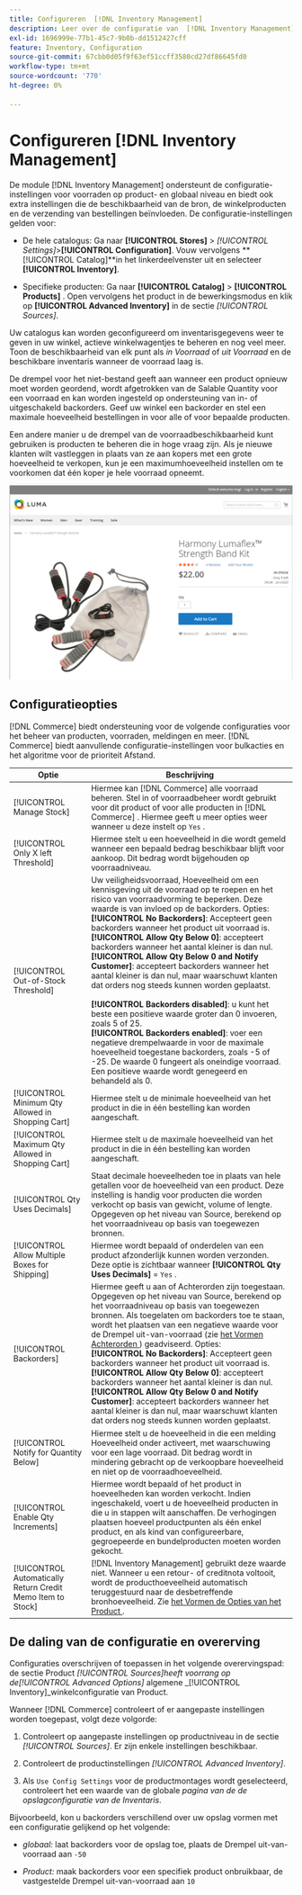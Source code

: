 ```yaml
---
title: Configureren  [!DNL Inventory Management]
description: Leer over de configuratie van  [!DNL Inventory Management]  opties die bronbeschikbaarheid, storefront producten, en ordeverzending bepalen.
exl-id: 1696999e-77b1-45c7-9b0b-dd1512427cff
feature: Inventory, Configuration
source-git-commit: 67cbb0d05f9f63ef51ccff3580cd27df86645fd0
workflow-type: tm+mt
source-wordcount: '770'
ht-degree: 0%

---
```


# Configureren [!DNL Inventory Management]

De module [!DNL Inventory Management] ondersteunt de configuratie-instellingen voor voorraden op product- en globaal niveau en biedt ook extra instellingen die de beschikbaarheid van de bron, de winkelproducten en de verzending van bestellingen beïnvloeden. De configuratie-instellingen gelden voor:

- De hele catalogus: Ga naar **[!UICONTROL Stores]** > _[!UICONTROL Settings]_>**[!UICONTROL Configuration]**. Vouw vervolgens **[!UICONTROL Catalog]**in het linkerdeelvenster uit en selecteer **[!UICONTROL Inventory]**.

- Specifieke producten: Ga naar **[!UICONTROL Catalog]** > **[!UICONTROL Products]** . Open vervolgens het product in de bewerkingsmodus en klik op **[!UICONTROL Advanced Inventory]** in de sectie _[!UICONTROL Sources]_.

Uw catalogus kan worden geconfigureerd om inventarisgegevens weer te geven in uw winkel, actieve winkelwagentjes te beheren en nog veel meer. Toon de beschikbaarheid van elk punt als _in Voorraad_ of _uit Voorraad_ en de beschikbare inventaris wanneer de voorraad laag is.

De drempel voor het niet-bestand geeft aan wanneer een product opnieuw moet worden geordend, wordt afgetrokken van de Salable Quantity voor een voorraad en kan worden ingesteld op ondersteuning van in- of uitgeschakeld backorders. Geef uw winkel een backorder en stel een maximale hoeveelheid bestellingen in voor alle of voor bepaalde producten.

Een andere manier u de drempel van de voorraadbeschikbaarheid kunt gebruiken is producten te beheren die in hoge vraag zijn. Als je nieuwe klanten wilt vastleggen in plaats van ze aan kopers met een grote hoeveelheid te verkopen, kun je een maximumhoeveelheid instellen om te voorkomen dat één koper je hele voorraad opneemt.

![ Voorbeeld van in Voorraad, slechts 1 verlaten ](assets/storefront-stock-options-1-left.png)

## Configuratieopties

[!DNL Commerce] biedt ondersteuning voor de volgende configuraties voor het beheer van producten, voorraden, meldingen en meer. [!DNL Commerce] biedt aanvullende configuratie-instellingen voor bulkacties en het algoritme voor de prioriteit Afstand.

| Optie | Beschrijving |
|--|--|
| [!UICONTROL Manage Stock] | Hiermee kan [!DNL Commerce] alle voorraad beheren. Stel in of voorraadbeheer wordt gebruikt voor dit product of voor alle producten in [!DNL Commerce] . Hiermee geeft u meer opties weer wanneer u deze instelt op `Yes` . |
| [!UICONTROL Only X left Threshold] | Hiermee stelt u een hoeveelheid in die wordt gemeld wanneer een bepaald bedrag beschikbaar blijft voor aankoop. Dit bedrag wordt bijgehouden op voorraadniveau. |
| [!UICONTROL Out-of-Stock Threshold] | Uw veiligheidsvoorraad, Hoeveelheid om een kennisgeving uit de voorraad op te roepen en het risico van voorraadvorming te beperken. Deze waarde is van invloed op de backorders. Opties:<br />**[!UICONTROL No Backorders]**: Accepteert geen backorders wanneer het product uit voorraad is.<br />**[!UICONTROL Allow Qty Below 0]**: accepteert backorders wanneer het aantal kleiner is dan nul.<br />**[!UICONTROL Allow Qty Below 0 and Notify Customer]**: accepteert backorders wanneer het aantal kleiner is dan nul, maar waarschuwt klanten dat orders nog steeds kunnen worden geplaatst.<br /><br />**[!UICONTROL Backorders disabled]**: u kunt het beste een positieve waarde groter dan 0 invoeren, zoals 5 of 25. <br/>**[!UICONTROL Backorders enabled]**: voer een negatieve drempelwaarde in voor de maximale hoeveelheid toegestane backorders, zoals -5 of -25. De waarde 0 fungeert als oneindige voorraad. Een positieve waarde wordt genegeerd en behandeld als 0. |
| [!UICONTROL Minimum Qty Allowed in Shopping Cart] | Hiermee stelt u de minimale hoeveelheid van het product in die in één bestelling kan worden aangeschaft. |
| [!UICONTROL Maximum Qty Allowed in Shopping Cart] | Hiermee stelt u de maximale hoeveelheid van het product in die in één bestelling kan worden aangeschaft. |
| [!UICONTROL Qty Uses Decimals] | Staat decimale hoeveelheden toe in plaats van hele getallen voor de hoeveelheid van een product. Deze instelling is handig voor producten die worden verkocht op basis van gewicht, volume of lengte. Opgegeven op het niveau van Source, berekend op het voorraadniveau op basis van toegewezen bronnen. |
| [!UICONTROL Allow Multiple Boxes for Shipping] | Hiermee wordt bepaald of onderdelen van een product afzonderlijk kunnen worden verzonden. Deze optie is zichtbaar wanneer **[!UICONTROL Qty Uses Decimals]** = `Yes` . |
| [!UICONTROL Backorders] | Hiermee geeft u aan of Achterorden zijn toegestaan. Opgegeven op het niveau van Source, berekend op het voorraadniveau op basis van toegewezen bronnen. Als toegelaten om backorders toe te staan, wordt het plaatsen van een negatieve waarde voor de Drempel uit-van-voorraad (zie [ het Vormen Achterorden ](backorders.md)) geadviseerd. Opties:<br />**[!UICONTROL No Backorders]**: Accepteert geen backorders wanneer het product uit voorraad is.<br />**[!UICONTROL Allow Qty Below 0]**: accepteert backorders wanneer het aantal kleiner is dan nul.<br />**[!UICONTROL Allow Qty Below 0 and Notify Customer]**: accepteert backorders wanneer het aantal kleiner is dan nul, maar waarschuwt klanten dat orders nog steeds kunnen worden geplaatst. |
| [!UICONTROL Notify for Quantity Below] | Hiermee stelt u de hoeveelheid in die een melding Hoeveelheid onder activeert, met waarschuwing voor een lage voorraad. Dit bedrag wordt in mindering gebracht op de verkoopbare hoeveelheid en niet op de voorraadhoeveelheid. |
| [!UICONTROL Enable Qty Increments] | Hiermee wordt bepaald of het product in hoeveelheden kan worden verkocht. Indien ingeschakeld, voert u de hoeveelheid producten in die u in stappen wilt aanschaffen. De verhogingen plaatsen hoeveel productpunten als één enkel product, en als kind van configureerbare, gegroepeerde en bundelproducten moeten worden gekocht. |
| [!UICONTROL Automatically Return Credit Memo Item to Stock] | [!DNL Inventory Management] gebruikt deze waarde niet. Wanneer u een retour- of creditnota voltooit, wordt de producthoeveelheid automatisch teruggestuurd naar de desbetreffende bronhoeveelheid. Zie [ het Vormen de Opties van het Product ](product-options.md). |

## De daling van de configuratie en overerving

Configuraties overschrijven of toepassen in het volgende overervingspad: de sectie Product _[!UICONTROL Sources]_heeft voorrang op de_[!UICONTROL Advanced Options]_ algemene _[!UICONTROL Inventory]_winkelconfiguratie van Product.

Wanneer [!DNL Commerce] controleert of er aangepaste instellingen worden toegepast, volgt deze volgorde:

1. Controleert op aangepaste instellingen op productniveau in de sectie _[!UICONTROL Sources]_. Er zijn enkele instellingen beschikbaar.

1. Controleert de productinstellingen _[!UICONTROL Advanced Inventory]_.

1. Als `Use Config Settings` voor de productmontages wordt geselecteerd, controleert het een waarde van de globale _pagina van de de opslagconfiguratie van de Inventaris_.

Bijvoorbeeld, kon u backorders verschillend over uw opslag vormen met een configuratie gelijkend op het volgende:

- _globaal:_ laat backorders voor de opslag toe, plaats de Drempel uit-van-voorraad aan `-50`

- _Product:_ maak backorders voor een specifiek product onbruikbaar, de vastgestelde Drempel uit-van-voorraad aan `10`
